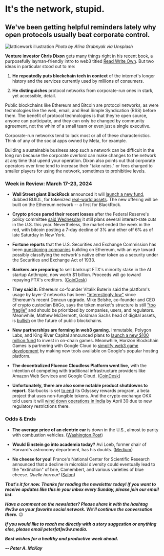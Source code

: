 # It's the network, stupid.
## We've been getting helpful reminders lately why open protocols usually beat corporate control.

![latticework illustration](https://images.unsplash.com/photo-1545987796-200677ee1011)
*Photo by Alina Grubnyak via Unsplash*

**Venture investor Chris Dixon** gets many things right in his recent book, a purposefully layman-friendly intro to web3 titled [Read Write Own](https://www.amazon.com/s?k=chris+dixon+read+write+own&ref=nb_sb_ss_ts-doa-p_2_12). But two ideas in particular stood out to me:

1. **He repeatedly puts blockchain tech in context** of the internet's longer history and the services currently used by millions of consumers.  

2. **He distinguishes** protocol networks from corporate-run ones in stark, yet accessible, detail.

Public blockchains like Ethereum and Bitcoin are protocol networks, as were technologies like the web, email, and Real Simple Syndication (RSS) before them. The benefit of protocol technologies is that they're open source, anyone can participate, and they can only be changed by community agreement, not the whim of a small team or even just a single executive.

Corporate-run networks tend to lack most or all of these characteristics. Think of any of the social apps owned by Meta, for example.

Building a sustainable business atop such a network can be difficult in the long run because the corporate overlord can make changes to the network at any time that upend your operation. Dixon also points out that corporate operators over time tend to increase their "take rates," or fees charged to smaller players for using the network, sometimes to prohibitive levels.

<!-- Transition to Apple news... -->

<!-- Ferriss "volcano" transcript: https://tim.blog/2018/02/06/the-tim-ferriss-show-transcripts-how-to-build-popular-podcasts-and-blogs/ -->

<!-- Kicker -->

### Week in Review: March 17-23, 2024

- **Wall Street giant BlackRock** announced it will [launch a new fund](https://decrypt.co/222694/blackrock-ethereum-fund-buidl), dubbed BUIDL, for tokenized [real-world assets](https://decrypt.co/222694/blackrock-ethereum-fund-buidl). The new offering will be built on the Ethereum network -- a first for BlackRock.

- **Crypto prices pared their recent losses** after the Federal Reserve's policy committee [said Wednesday](https://www.cnbc.com/2024/03/20/bitcoin-btc-price-falls-as-cryptocurrencies-lose-400-billion-value.html) it still plans several interest-rate cuts in the U.S. this year. Nevertheless, the market ended the week in the red, with bitcoin posting a 7-day decline of 3% and ether off 6% as of late Saturday in New York.

- **Fortune reports** that the U.S. Securities and Exchange Commission has been [questioning companies](https://fortune.com/crypto/2024/03/20/sec-gary-gensler-ethereum-security-commodity-crypto-foundation/) building on Ethereum, with an eye toward possibly classifying the network's native ether token as a security under the Securities and Exchange Act of 1933.

- **Bankers are preparing** to sell bankrupt FTX's minority stake in the AI startup Anthropic, now worth $1 billion. Proceeds will go toward repaying FTX's creditors. ([CoinDesk](https://www.coindesk.com/policy/2024/03/22/bankers-are-lining-up-buyers-for-ftxs-8-stake-in-ai-startup-anthropic-report/))

- **They said it:** Ethereum co-founder Vitalik Buterin said the platform's usage by layer-2 networks has been ["interestingly low"](https://decrypt.co/222767/ethereum-founder-vitalik-buterin-surprised-l2-usage-dencun) since Ethereum's recent Dencun upgrade. Mike Belshe, co-founder and CEO of crypto custodian BitGo, says the token market's structure is still ["too fragile"](https://www.theblock.co/post/284009/etf-custody-bitgo) and should be prioritized by companies, users, and regulators. Meanwhile, Mathew McDermott, Goldman Sachs head of digital assets, is [bullish](https://blockworks.co/news/goldman-sachs-future-public-blockchains) on the future of public blockchains.

- **New partnerships are forming in web3 gaming.** Immutable, Polygon Labs, and King River Capital announced plans to [launch a new $100 million fund](https://www.coindesk.com/web3/2024/03/19/immutable-king-river-capital-polygon-labs-set-up-100m-web3-gaming-fund/) to invest in on-chain games. Meanwhile, Horizon Blockchain Games is partnering with Google Cloud to [simplify web3 game development](https://cointelegraph.com/news/sequence-partners-google-cloud-simplify-web3-nft-gaming-development) by making new tools available on Google's popular hosting platform.

- **The decentralized Fluence Cloudless Platform went live,** with the intention of competing with traditional infrastructure providers like Amazon Web Services and Google Cloud. ([CoinDesk](https://www.coindesk.com/tech/2024/03/20/protocol-village/))

- **Unfortunately, there are also some notable product shutdowns to report.** Starbucks is set [to end](https://mashable.com/article/starbucks-sunsets-nft-reward-program-odyssey) its Odyssey rewards program, a beta project that uses non-fungible tokens. And the crypto exchange OKX told users it will [wind down operations in India](https://www.theblock.co/post/284003/crypto-exchange-okx-exiting-india) by April 30 due to new regulatory restrictions there.

### Odds & Ends

- **The average price of an electric car** is down in the U.S., almost to parity with combustion vehicles. ([Washington Post](https://www.washingtonpost.com/climate-solutions/2024/03/18/electric-vehicle-price-drop/))

- **Would Einstein go into academia today?** Avi Loeb, former chair of Harvard's astronomy department, has his doubts. ([Medium](https://avi-loeb.medium.com/would-albert-einstein-end-up-in-academia-in-2024-5d7bf37a3e31))

- **No cheese for you!** France's National Center for Scientific Research announced that a decline in microbial diversity could eventually lead to the "extinction" of brie, Camembert, and various varieties of blue cheese. *Quelle horreur!* ([Salon](https://www.salon.com/2024/03/15/sacr-bleu-cheese-enthusiasts-are-mourning-the-possible-extinction-of-brie-cheese/))

_**That's it for now. Thanks for reading the newsletter today! If you want to receive updates like this in your inbox every Sunday, please join our email list.**_

_**Have a comment on the newsletter? Please share it with the hashtag #w3w on your favorite social network. We'll continue the conversation there.**_ 😉

_**If you would like to reach me directly with a story suggestion or anything else, please email peter[at]w3w.media.**_

_**Best wishes for a healthy and productive week ahead.**_  

_**-- Peter A. McKay**_  
